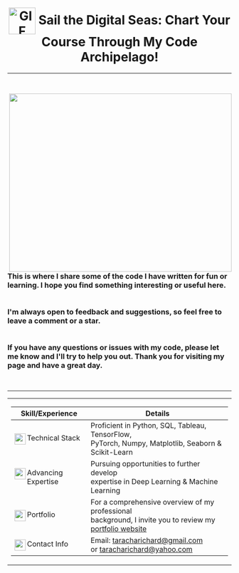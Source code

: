 <!--INTRODUCTION-->
<h1 align="center">
  <img align="center" height="60" width="60" alt="GIF" src="https://github.com/TarachaR/TarachaR/assets/67068918/c72a1e0b-7c39-4c43-96fc-dc72fec3a201" /> Sail the Digital Seas: Chart Your Course Through My Code Archipelago!
</h1>

---
&nbsp;
&nbsp;
&nbsp;
&nbsp;
&nbsp;

<img align="right" width="500" height="400" src="https://user-images.githubusercontent.com/67068918/213999433-1efea580-a36c-46ff-9b6e-43c3251f9a9e.gif">

<h3 style="text-align: left;">This is where I share some of the code I have written for fun or learning. I hope you find something interesting or useful here.
</br>
  </br>
  </br>
  I'm always open to feedback and suggestions, so feel free to leave a comment or a star. 
  </br>
  </br>
  </br>
  If you have any questions or issues with my code, please let me know and I'll try to help you out. Thank you for visiting my page and have a great day.</h3>
&nbsp;
&nbsp;
&nbsp;
&nbsp;
&nbsp;
&nbsp;
&nbsp;
&nbsp;

<!--TOOLS & TECHNOLOGIES-->

---


<table>
<tr>

<td width="150%">

| Skill/Experience | Details |
|-|-|
| <img align="left" width="25" height="25" src="https://user-images.githubusercontent.com/67068918/214104582-097569b5-1838-41ed-ae70-8793caf0643d.svg">Technical Stack | Proficient in Python, SQL, Tableau, TensorFlow, <br> PyTorch, Numpy, Matplotlib, Seaborn & Scikit-Learn |
| <img align="left" width="25" height="25" src="https://user-images.githubusercontent.com/67068918/214105208-2e32b13b-9eb5-4e74-848f-b185ca09beba.svg">Advancing Expertise | Pursuing opportunities to further develop <br> expertise in Deep Learning & Machine Learning |  
| <img align="left" width="25" height="25" src="https://user-images.githubusercontent.com/67068918/214105601-d27e49e9-9582-4d52-b232-a7fe12956a5d.svg">Portfolio | For a comprehensive overview of my professional <br> background, I invite you to review my <br> <a href="https://richardtaracha.glitch.me/" target="_top"> portfolio website</a> |
| <img align="left" width="25" height="25" src="https://user-images.githubusercontent.com/67068918/214105883-50f17bbc-47cf-4c39-8470-b1b7315c9b86.svg">Contact Info | Email: taracharichard@gmail.com <br> or taracharichard@yahoo.com |

</td>


</tr>
</table>

